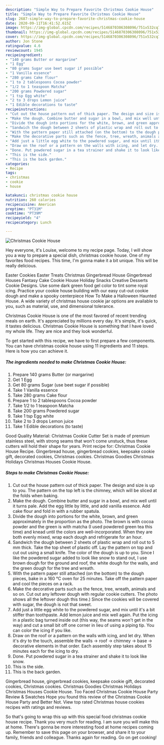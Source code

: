 ```yaml
---
description: "Simple Way to Prepare Favorite Christmas Cookie House"
title: "Simple Way to Prepare Favorite Christmas Cookie House"
slug: 2687-simple-way-to-prepare-favorite-christmas-cookie-house
date: 2020-09-11T16:41:52.615Z
image: https://img-global.cpcdn.com/recipes/5146870306308096/751x532cq70/christmas-cookie-house-recipe-main-photo.jpg
thumbnail: https://img-global.cpcdn.com/recipes/5146870306308096/751x532cq70/christmas-cookie-house-recipe-main-photo.jpg
cover: https://img-global.cpcdn.com/recipes/5146870306308096/751x532cq70/christmas-cookie-house-recipe-main-photo.jpg
author: Jon Stone
ratingvalue: 4.6
reviewcount: 1945
recipeingredient:
- "140 grams Butter or margarine"
- "1 Egg"
- "80 grams Sugar use beet sugar if possible"
- "1 Vanilla essence"
- "280 grams Cake flour"
- "1 to 2 tablespoons Cocoa powder"
- "1/2 to 1 teaspoon Matcha"
- "200 grams Powdered sugar"
- "1 tsp Egg white"
- "2 to 3 drops Lemon juice"
- "1 Edible decorations to taste"
recipeinstructions:
- "Cut out the house pattern out of thick paper. The design and size is up to you. The pattern on the top left is the chimney, which will be sliced at the folds when baking."
- "Make the dough. Combine butter and sugar in a bowl, and mix well until it turns pale. Add the egg little by little, and add vanilla essence. Add cake flour and fold in with a rubber spatula."
- "Divide the dough into portions for the white, brown, and green approximately in the proportion as the photo. The brown is with cocoa powder and the green is with matcha (I used powdered green tea this time) and knead until the colors are well-incorporated. When they are both evenly mixed, wrap each dough and refrigerate for an hour."
- "Sandwich the dough between 2 sheets of plastic wrap and roll out to 5 mm thick. Take the top sheet of plastic off. Lay the pattern on top and cut out using a small knife. The color of the dough is up to you. Since I like the powdered sugar added to look like snow to stand out, I use brown dough for the ground and roof, the white dough for the walls, and the green dough for the tree and wreath."
- "With the pattern paper still attached (on the bottom) to the dough pieces, bake in a 160 °C oven for 25 minutes. Take off the pattern paper and cool the pieces on a rack."
- "Make the decorative parts such as the fence, tree, wreath, animals and so on. Cut out any leftover dough with regular cookie cutters. The photo shows all the leftover dough this time.) Since the cookies will be covered with sugar, the dough is not that sweet."
- "Add just a little egg white to the powdered sugar, and mix until it&#39;s a bit stiffer than toothpaste. Add lemon juice and mix well again. Put the icing in a plastic bag turned inside out (this way, the seams won&#39;t get in the way) and cut a small bit off one corner in lieu of using a piping tip. You can color the icing if you like."
- "Draw on the roof or a pattern on the walls with icing, and let dry. When it&#39;s dry to the touch, assemble the walls → roof → chimney → base → decorative elements in that order. Each assembly step takes about 15 minutes each for the icing to dry."
- "Done. Put powdered sugar in a tea strainer and shake it to look like snow."
- "This is the side."
- "This is the back garden."
categories:
- Recipe
tags:
- christmas
- cookie
- house

katakunci: christmas cookie house 
nutrition: 260 calories
recipecuisine: American
preptime: "PT31M"
cooktime: "PT39M"
recipeyield: "4"
recipecategory: Lunch

---
```



![Christmas Cookie House](https://img-global.cpcdn.com/recipes/5146870306308096/751x532cq70/christmas-cookie-house-recipe-main-photo.jpg)

Hey everyone, it's Louise, welcome to my recipe page. Today, I will show you a way to prepare a special dish, christmas cookie house. One of my favorites food recipes. This time, I'm gonna make it a bit unique. This will be really delicious.

Easter Cookies Easter Treats Christmas Gingerbread House Gingerbread Houses Fantasy Cake Cookie House Holiday Snacks Creative Desserts Cookie Designs. Use some dark green food gel color to tint some royal icing. Practice your cookie house building with our easy cut-out cookie dough and make a spooky centerpiece How To Make a Halloween Haunted House. A wide variety of christmas house cookie jar options are available to you, such as material, use, and dimensional tolerance.

Christmas Cookie House is one of the most favored of recent trending meals on earth. It's appreciated by millions every day. It's simple, it's quick, it tastes delicious. Christmas Cookie House is something that I have loved my whole life. They are nice and they look wonderful.


To get started with this recipe, we have to first prepare a few components. You can have christmas cookie house using 11 ingredients and 11 steps. Here is how you can achieve it.

<!--inarticleads1-->

##### The ingredients needed to make Christmas Cookie House:

1. Prepare 140 grams Butter (or margarine)
1. Get 1 Egg
1. Get 80 grams Sugar (use beet sugar if possible)
1. Take 1 Vanilla essence
1. Take 280 grams Cake flour
1. Prepare 1 to 2 tablespoons Cocoa powder
1. Take 1/2 to 1 teaspoon Matcha
1. Take 200 grams Powdered sugar
1. Take 1 tsp Egg white
1. Take 2 to 3 drops Lemon juice
1. Take 1 Edible decorations (to taste)


Good Quality Material: Christmas Cookie Cutter Set is made of premium stainless steel, with strong seams that won&#39;t come unstuck, thus these cutters will hold their shape for years. Print recipe for: Christmas Cookie House Recipe. Gingerbread house, gingerbread cookies, keepsake cookie gift, decorated cookies, Christmas cookies. Christmas Goodies Christmas Holidays Christmas Houses Cookie House. 

<!--inarticleads2-->

##### Steps to make Christmas Cookie House:

1. Cut out the house pattern out of thick paper. The design and size is up to you. The pattern on the top left is the chimney, which will be sliced at the folds when baking.
1. Make the dough. Combine butter and sugar in a bowl, and mix well until it turns pale. Add the egg little by little, and add vanilla essence. Add cake flour and fold in with a rubber spatula.
1. Divide the dough into portions for the white, brown, and green approximately in the proportion as the photo. The brown is with cocoa powder and the green is with matcha (I used powdered green tea this time) and knead until the colors are well-incorporated. When they are both evenly mixed, wrap each dough and refrigerate for an hour.
1. Sandwich the dough between 2 sheets of plastic wrap and roll out to 5 mm thick. Take the top sheet of plastic off. Lay the pattern on top and cut out using a small knife. The color of the dough is up to you. Since I like the powdered sugar added to look like snow to stand out, I use brown dough for the ground and roof, the white dough for the walls, and the green dough for the tree and wreath.
1. With the pattern paper still attached (on the bottom) to the dough pieces, bake in a 160 °C oven for 25 minutes. Take off the pattern paper and cool the pieces on a rack.
1. Make the decorative parts such as the fence, tree, wreath, animals and so on. Cut out any leftover dough with regular cookie cutters. The photo shows all the leftover dough this time.) Since the cookies will be covered with sugar, the dough is not that sweet.
1. Add just a little egg white to the powdered sugar, and mix until it&#39;s a bit stiffer than toothpaste. Add lemon juice and mix well again. Put the icing in a plastic bag turned inside out (this way, the seams won&#39;t get in the way) and cut a small bit off one corner in lieu of using a piping tip. You can color the icing if you like.
1. Draw on the roof or a pattern on the walls with icing, and let dry. When it&#39;s dry to the touch, assemble the walls → roof → chimney → base → decorative elements in that order. Each assembly step takes about 15 minutes each for the icing to dry.
1. Done. Put powdered sugar in a tea strainer and shake it to look like snow.
1. This is the side.
1. This is the back garden.


Gingerbread house, gingerbread cookies, keepsake cookie gift, decorated cookies, Christmas cookies. Christmas Goodies Christmas Holidays Christmas Houses Cookie House. Too Faced Christmas Cookie House Party Review &amp; Swatches Hope you found this review of the Christmas Cookie House Party and Better Not. View top rated Christmas house cookies recipes with ratings and reviews. 

So that's going to wrap this up with this special food christmas cookie house recipe. Thank you very much for reading. I am sure you will make this at home. There's gonna be more interesting food at home recipes coming up. Remember to save this page on your browser, and share it to your family, friends and colleague. Thanks again for reading. Go on get cooking!
